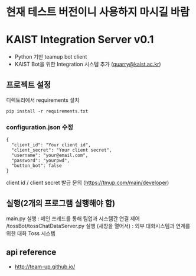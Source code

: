 # 현재 테스트 버전이니 사용하지 마시길 바람

# KAIST Integration Server v0.1
- Python 기반 teamup bot client
- KAIST Bot을 위한 Integration 시스템 추가 (quarry@kaist.ac.kr)

## 프로젝트 설정
디렉토리에서 requirements 설치
```
pip install -r requirements.txt
```

### configuration.json 수정
```
{
  "client_id": "Your client id",
  "client_secret": "Your client secret",
  "username": "your@email.com",
  "password": "yourpwd",
  "button_bot": false
}
```

client id / client secret 발급 문의 (https://tmup.com/main/developer)

## 실행(2개의 프로그램 실행해야 함)
main.py 실행 : 메인 쓰레드를 통해 팀업과 시스템간 연결 제어
/tossBot/tossChatDataServer.py 실행 (새창을 열어서) : 외부 대화시스템과 연계를 위한 대화 Toss 시스템


## api reference
- http://team-up.github.io/
